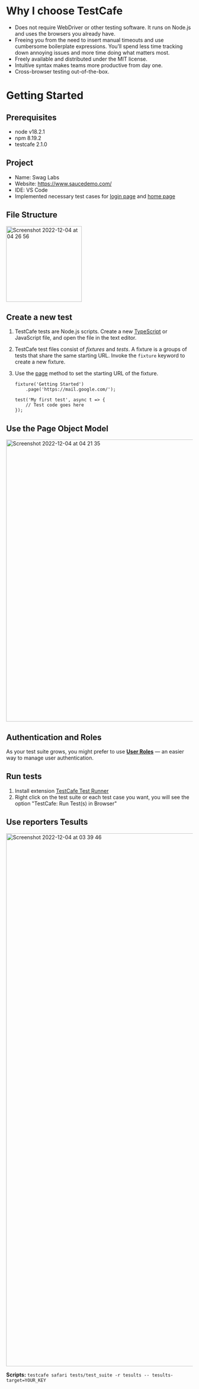 # Why I choose TestCafe

- Does not require WebDriver or other testing software. It runs on Node.js and uses the browsers you already have.
- Freeing you from the need to insert manual timeouts and use cumbersome boilerplate expressions. You’ll spend less time tracking down annoying issues and more time doing what matters most.
- Freely available and distributed under the MIT license.
- Intuitive syntax makes teams more productive from day one.
- Cross-browser testing out-of-the-box.

# Getting Started

## Prerequisites
- node v18.2.1
- npm 8.19.2
- testcafe 2.1.0

## Project
- Name: Swag Labs
- Website: https://www.saucedemo.com/
- IDE: VS Code
- Implemented necessary test cases for [login page](https://github.com/namnh663/testcafe/blob/master/tests/test_suite/login-test.js) and [home page](https://github.com/namnh663/testcafe/blob/master/tests/test_suite/home-test.js)

## File Structure

<img width="204" alt="Screenshot 2022-12-04 at 04 26 56" src="https://user-images.githubusercontent.com/74748329/205463281-9c7c5e93-b335-4804-9b12-b6d6c5f3f8ec.png">

## Create a new test

1. TestCafe tests are Node.js scripts. Create a new [TypeScript](https://testcafe.io/documentation/402824/guides/intermediate-guides/typescript-and-coffeescript) or JavaScript file, and open the file in the text editor.
2. TestCafe test files consist of _fixtures_ and _tests_. A fixture is a groups of tests that share the same starting URL. Invoke the `fixture` keyword to create a new fixture.
3. Use the [page](https://testcafe.io/documentation/402831/guides/basic-guides/test-structure#declare-a-fixture) method to set the starting URL of the fixture.

    ```
    fixture('Getting Started')
        .page('https://mail.google.com/');
    
    test('My first test', async t => {
        // Test code goes here
    });
    ```

## Use the Page Object Model

<img width="760" alt="Screenshot 2022-12-04 at 04 21 35" src="https://user-images.githubusercontent.com/74748329/205463291-47fb4b5d-466e-4b12-a2df-cdd45ff7e022.png">

## Authentication and Roles

As your test suite grows, you might prefer to use [**User Roles**](https://testcafe.io/documentation/402845/guides/intermediate-guides/authentication#user-roles) — an easier way to manage user authentication.

## Run tests
1. Install extension [TestCafe Test Runner](https://marketplace.visualstudio.com/items?itemName=romanresh.testcafe-test-runner)
2. Right click on the test suite or each test case you want, you will see the option "TestCafe: Run Test(s) in Browser"

## Use reporters Tesults

<img width="1436" alt="Screenshot 2022-12-04 at 03 39 46" src="https://user-images.githubusercontent.com/74748329/205463308-5a5887ca-4247-4e3b-8c42-5ce2f72267c6.png">

**Scripts:** `testcafe safari tests/test_suite -r tesults -- tesults-target=YOUR_KEY`
